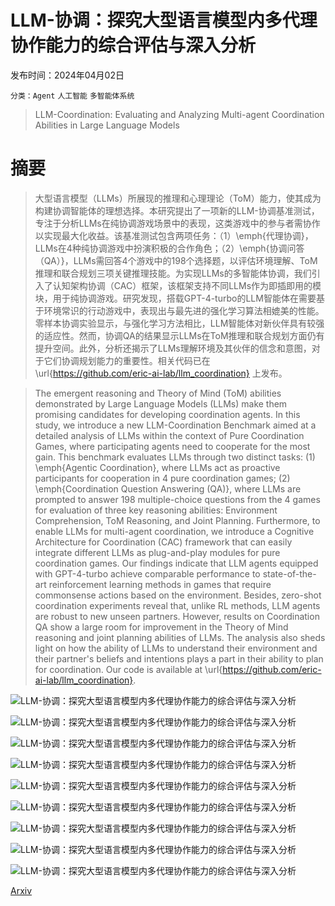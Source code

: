 # LLM-协调：探究大型语言模型内多代理协作能力的综合评估与深入分析

发布时间：2024年04月02日

`分类：Agent` `人工智能` `多智能体系统`

> LLM-Coordination: Evaluating and Analyzing Multi-agent Coordination Abilities in Large Language Models

# 摘要

> 大型语言模型（LLMs）所展现的推理和心理理论（ToM）能力，使其成为构建协调智能体的理想选择。本研究提出了一项新的LLM-协调基准测试，专注于分析LLMs在纯协调游戏场景中的表现，这类游戏中的参与者需协作以实现最大化收益。该基准测试包含两项任务：（1）\emph{代理协调}，LLMs在4种纯协调游戏中扮演积极的合作角色；（2）\emph{协调问答（QA）}，LLMs需回答4个游戏中的198个选择题，以评估环境理解、ToM推理和联合规划三项关键推理技能。为实现LLMs的多智能体协调，我们引入了认知架构协调（CAC）框架，该框架支持不同LLMs作为即插即用的模块，用于纯协调游戏。研究发现，搭载GPT-4-turbo的LLM智能体在需要基于环境常识的行动游戏中，表现出与最先进的强化学习算法相媲美的性能。零样本协调实验显示，与强化学习方法相比，LLM智能体对新伙伴具有较强的适应性。然而，协调QA的结果显示LLMs在ToM推理和联合规划方面仍有提升空间。此外，分析还揭示了LLMs理解环境及其伙伴的信念和意图，对于它们协调规划能力的重要性。相关代码已在 \url{https://github.com/eric-ai-lab/llm_coordination} 上发布。

> The emergent reasoning and Theory of Mind (ToM) abilities demonstrated by Large Language Models (LLMs) make them promising candidates for developing coordination agents. In this study, we introduce a new LLM-Coordination Benchmark aimed at a detailed analysis of LLMs within the context of Pure Coordination Games, where participating agents need to cooperate for the most gain. This benchmark evaluates LLMs through two distinct tasks: (1) \emph{Agentic Coordination}, where LLMs act as proactive participants for cooperation in 4 pure coordination games; (2) \emph{Coordination Question Answering (QA)}, where LLMs are prompted to answer 198 multiple-choice questions from the 4 games for evaluation of three key reasoning abilities: Environment Comprehension, ToM Reasoning, and Joint Planning. Furthermore, to enable LLMs for multi-agent coordination, we introduce a Cognitive Architecture for Coordination (CAC) framework that can easily integrate different LLMs as plug-and-play modules for pure coordination games. Our findings indicate that LLM agents equipped with GPT-4-turbo achieve comparable performance to state-of-the-art reinforcement learning methods in games that require commonsense actions based on the environment. Besides, zero-shot coordination experiments reveal that, unlike RL methods, LLM agents are robust to new unseen partners. However, results on Coordination QA show a large room for improvement in the Theory of Mind reasoning and joint planning abilities of LLMs. The analysis also sheds light on how the ability of LLMs to understand their environment and their partner's beliefs and intentions plays a part in their ability to plan for coordination. Our code is available at \url{https://github.com/eric-ai-lab/llm_coordination}.

![LLM-协调：探究大型语言模型内多代理协作能力的综合评估与深入分析](../../..//opt/data/Projects/HuggingArxiv/paper_images/2310.03903/CollabCapture.png)

![LLM-协调：探究大型语言模型内多代理协作能力的综合评估与深入分析](../../..//opt/data/Projects/HuggingArxiv/paper_images/2310.03903/overcooked_layouts.png)

![LLM-协调：探究大型语言模型内多代理协作能力的综合评估与深入分析](../../..//opt/data/Projects/HuggingArxiv/paper_images/2310.03903/overcooked_ea_layouts.png)

![LLM-协调：探究大型语言模型内多代理协作能力的综合评估与深入分析](../../..//opt/data/Projects/HuggingArxiv/paper_images/2310.03903/LLM-Coordination.png)

![LLM-协调：探究大型语言模型内多代理协作能力的综合评估与深入分析](../../..//opt/data/Projects/HuggingArxiv/paper_images/2310.03903/bar_plot.png)

![LLM-协调：探究大型语言模型内多代理协作能力的综合评估与深入分析](../../..//opt/data/Projects/HuggingArxiv/paper_images/2310.03903/Plan_Ahead.png)

![LLM-协调：探究大型语言模型内多代理协作能力的综合评估与深入分析](../../..//opt/data/Projects/HuggingArxiv/paper_images/2310.03903/Move_Away.png)

![LLM-协调：探究大型语言模型内多代理协作能力的综合评估与深入分析](../../..//opt/data/Projects/HuggingArxiv/paper_images/2310.03903/Correct.png)

![LLM-协调：探究大型语言模型内多代理协作能力的综合评估与深入分析](../../..//opt/data/Projects/HuggingArxiv/paper_images/2310.03903/Open_Gate.png)

[Arxiv](https://arxiv.org/abs/2310.03903)